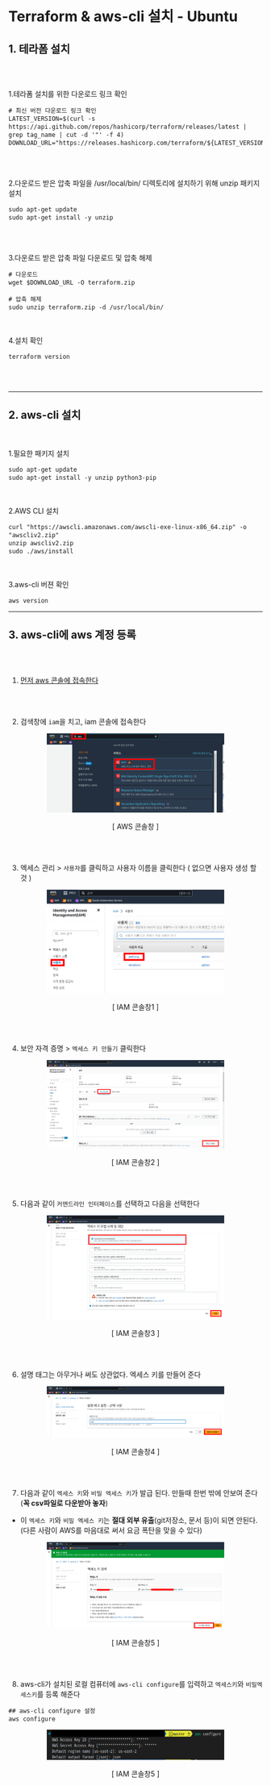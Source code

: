 # Terraform & aws-cli 설치 - Ubuntu


## 1. 테라폼 설치

<br><br>

1.테라폼 설치를 위한 다운로드 링크 확인
```
# 최신 버전 다운로드 링크 확인
LATEST_VERSION=$(curl -s https://api.github.com/repos/hashicorp/terraform/releases/latest | grep tag_name | cut -d '"' -f 4)
DOWNLOAD_URL="https://releases.hashicorp.com/terraform/${LATEST_VERSION}/terraform_${LATEST_VERSION}_linux_amd64.zip"
```

<br><br>

2.다운로드 받은 압축 파일을 /usr/local/bin/ 디렉토리에 설치하기 위해 unzip 패키지 설치
```
sudo apt-get update
sudo apt-get install -y unzip
```
<br><br>


3.다운로드 받은 압축 파일 다운로드 및 압축 해제
```
# 다운로드
wget $DOWNLOAD_URL -O terraform.zip

# 압축 해제
sudo unzip terraform.zip -d /usr/local/bin/
```

<br><br>
4.설치 확인
```
terraform version
```
<br><br>

---

## 2. aws-cli 설치
<br><br>
1.필요한 패키지 설치
```
sudo apt-get update
sudo apt-get install -y unzip python3-pip
```
<br><br>
2.AWS CLI 설치

```
curl "https://awscli.amazonaws.com/awscli-exe-linux-x86_64.zip" -o "awscliv2.zip"
unzip awscliv2.zip
sudo ./aws/install
```
<br><br>
3.aws-cli 버젼 확인
```
aws version
```
----------

## 3. aws-cli에 aws 계정 등록
<br><br>

1. [먼저 aws 콘솔에 접속한다 ](https://aws.amazon.com/)

<br><br>

2. 검색창에 `iam`을 치고, iam 콘솔에 접속한다

<p align="center">
  <img src="../image/iam_0.png" width="70%" height="70%">
</p>
<p align="center"> [ AWS 콘솔창 ] </p>
<br><br>

3. 엑세스 관리 > `사용자`를 클릭하고 사용자 이름을 클릭한다 ( 없으면 사용자 생성 할것 )

<p align="center">
  <img src="../image/iam_1.png" width="70%" height="70%">
</p>
<p align="center"> [ IAM 콘솔창1 ] </p>
<br><br>


4. 보안 자격 증명 > `엑세스 키 만들기` 클릭한다
<p align="center">
  <img src="../image/iam_2.png" width="70%" height="70%">
</p>
<p align="center"> [ IAM 콘솔창2 ] </p>
<br><br>

5. 다음과 같이 `커맨드라인 인터페이스`를 선택하고 다음을 선택한다
<p align="center">
  <img src="../image/iam_3.png" width="70%" height="70%">
</p>
<p align="center"> [ IAM 콘솔창3 ] </p>
<br><br>

6. 설명 태그는 아무거나 써도 상관없다. 엑세스 키를 만들어 준다
<p align="center">
  <img src="../image/iam_4.png" width="70%" height="70%">
</p>
<p align="center"> [ IAM 콘솔창4 ] </p>
<br><br>


7. 다음과 같이 `엑세스 키`와 `비밀 엑세스 키`가 발급 된다. 만들때 한번 밖에 안보여 준다 (**꼭 csv파일로 다운받아 놓자**)
- 이 `엑세스 키`와 `비밀 엑세스 키`는 **절대 외부 유출**(git저장소, 문서 등)이 되면 안된다. (다른 사람이 AWS를 마음대로 써서 요금 폭탄을 맞을 수 있다)
<p align="center">
  <img src="../image/iam_5.png" width="70%" height="70%">
</p>
<p align="center"> [ IAM 콘솔창5 ] </p>
<br><br>

8. aws-cli가 설치된 로컬 컴퓨터에 `aws-cli configure`를 입력하고 `엑세스키`와 `비밀엑세스키`를 등록 해준다


```
## aws-cli configure 설정
aws configure
```


<p align="center">
  <img src="../image/iam_6.png" width="70%" height="70%">
</p>
<p align="center"> [ IAM 콘솔창5 ] </p>
<br><br>


